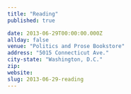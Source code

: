 ```yaml
---
title: "Reading"
published: true

date: 2013-06-29T00:00:00.000Z
allday: false
venue: "Politics and Prose Bookstore"
address: "5015 Connecticut Ave."
city-state: "Washington, D.C."
zip:
website:
slug: 2013-06-29-reading
---
```


